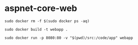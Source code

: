 # aspnet-core-web

```sudo docker rm -f $(sudo docker ps -aq)```

```sudo docker build -t webapp .```

```sudo docker run -p 8080:80 -v "$(pwd)/src:/code/app" webapp```
